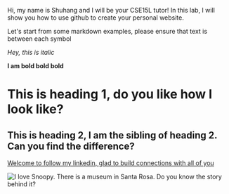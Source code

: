 Hi, my name is Shuhang and I will be your CSE15L tutor!
In this lab, I will show you how to use github to create your personal website.

Let's start from some markdown examples, please ensure that text is between each symbol

*Hey, this is italic*

**I am bold bold bold**

# This is heading 1, do you like how I look like?

## This is heading 2, I am the sibling of heading 2. Can you find the difference?

[Welcome to follow my linkedin, glad to build connections with all of you](https://www.linkedin.com/in/shuhang-xu-1805821a5/)

![I love Snoopy. There is a museum in Santa Rosa. Do you know the story behind it?](https://lh5.googleusercontent.com/3lWkYbLl4kuebSMTuLjW2VU_g_-DgDijp98rmEQgtc9s5rrqnQmkVTq0XSZlXugSbrSLz4FiDVUiPFHd_rmhHEkvVniV8kXyS-Pl2S28NHkJQ75Fywq66tGOVEJeNXQq4Q=w1280)


